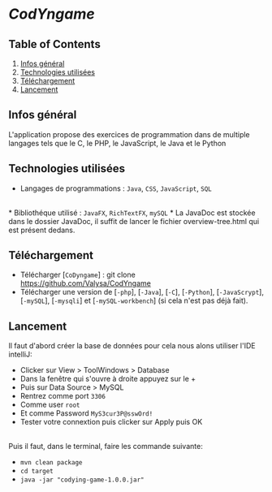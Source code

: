 # ***CodYngame***
## Table of Contents
1. [Infos général](#infos-général)
2. [Technologies utilisées](#technologies-utilisées)
3. [Téléchargement](#téléchargement)
4. [Lancement](#lancement)

## Infos général

L'application propose des exercices de programmation dans de multiple langages tels que le C, le PHP, le JavaScript, le Java et le Python
<br/> 


## Technologies utilisées

* Langages de programmations : <code>Java</code>, <code>CSS</code>, <code>JavaScript</code>, <code>SQL</code>
<br/>
* Bibliothéque utilisé : <code>JavaFX</code>, <code>RichTextFX</code>, <code>mySQL</code>
* La JavaDoc est stockée dans le dossier JavaDoc, il suffit de lancer le fichier overview-tree.html qui est présent dedans.


## Téléchargement

* Télécharger [<code>CoDyngame</code>] : git clone https://github.com/Valysa/CodYngame
* Télécharger une version de [<code>-php</code>], [<code>-Java</code>], [<code>-C</code>], [<code>-Python</code>], [<code>-JavaScrypt</code>], [<code>-mySQL</code>], [<code>-mysqli</code>] et [<code>-mySQL-workbench</code>] (si cela n'est pas déjà fait).


## Lancement
Il faut d'abord créer la base de données pour cela nous alons utiliser l'IDE intelliJ: 
<ul>
  <li> Clicker sur View > ToolWindows > Database </li>
  <li> Dans la fenêtre qui s'ouvre à droite appuyez sur le +</li>
  <li> Puis sur Data Source > MySQL </li>
  <li> Rentrez comme port <code>3306</code></li>
  <li> Comme user <code>root</code> </li>
  <li> Et comme Password <code>MyS3cur3P@sswOrd!</code></li>
  <li> Tester votre connextion puis clicker sur Apply puis OK</li>
</ul>
<br/>
Puis il faut, dans le terminal, faire les commande suivante:
<ul>
  <li> <code>mvn clean package</code></li>
  <li> <code>cd target</code></li>
  <li> <code>java -jar "codying-game-1.0.0.jar"</code></li>
</ul>
